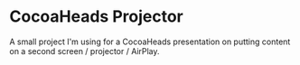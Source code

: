 # CocoaHeads Projector

A small project I'm using for a CocoaHeads presentation on putting content on 
a second screen / projector / AirPlay.

